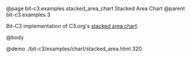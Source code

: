 @page bit-c3.examples.stacked_area_chart Stacked Area Chart
@parent bit-c3.examples 3

Bit-C3 implementation of C3.org's [stacked area chart](http://c3js.org/samples/chart_area_stacked.html).

@body

@demo ./bit-c3/examples/chart/stacked_area.html 320